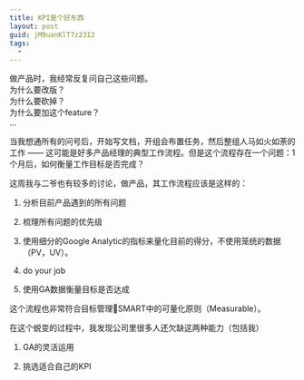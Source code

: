 ```yaml
---
title: KPI是个好东西
layout: post
guid: jM9uanKlT7z2312
tags:
  - 
---
```


做产品时，我经常反复问自己这些问题。  
为什么要改版？  
为什么要砍掉？  
为什么要加这个feature？  
…  

当我想通所有的问号后，开始写文档，开组会布置任务，然后整组人马如火如荼的工作 —— 这可能是好多产品经理的典型工作流程。但是这个流程存在一个问题：1个月后，如何衡量工作目标是否完成？

这周我与二爷也有较多的讨论，做产品，其工作流程应该是这样的：

1. 分析目前产品遇到的所有问题

2. 梳理所有问题的优先级

3. 使用细分的Google Analytic的指标来量化目前的得分，不使用笼统的数据（PV，UV）。

4. do your job

5. 使用GA数据衡量目标是否达成

这个流程也非常符合目标管理SMART中的可量化原则（Measurable）。

 

在这个蜕变的过程中，我发现公司里很多人还欠缺这两种能力（包括我）

1. GA的灵活运用

2. 挑选适合自己的KPI